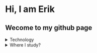 # Hi, I am Erik
## Wecome to my github page
<details>
  <summary>Technology</summary>
  <br>
  <p>C#</p>
  <p>Typescript</p>
  <p>Dart</p>
</details>
<details>
  <summary>Where I study?</summary>
  <br>
  <p>IT technician - Alcides maya</p>
  <p>Computer Science - UTFPR</p>
</details>
